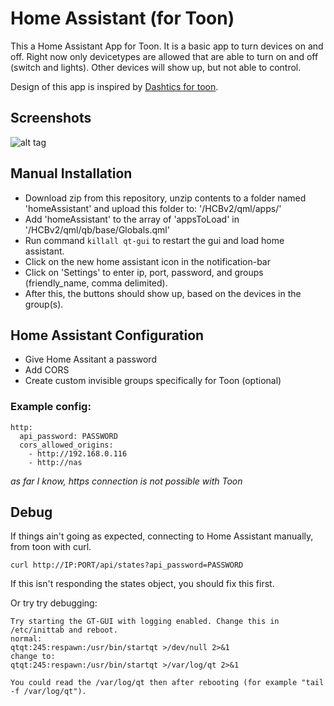 # Home Assistant (for Toon)
This a Home Assistant App for Toon. It is a basic app to turn devices on and off.
Right now only devicetypes are allowed that are able to turn on and off (switch and lights).
Other devices will show up, but not able to control.

Design of this app is inspired by [Dashtics for toon](https://github.com/Dashticz/dashticz_toon).

## Screenshots
![alt tag](https://i.imgur.com/J7qrXrM.png)

## Manual Installation
* Download zip from this repository, unzip contents to a folder named 'homeAssistant' and upload this folder to: '/HCBv2/qml/apps/'
* Add 'homeAssistant' to the array of 'appsToLoad' in '/HCBv2/qml/qb/base/Globals.qml'
* Run command `killall qt-gui` to restart the gui and load home assistant.
* Click on the new home assistant icon in the notification-bar
* Click on 'Settings' to enter ip, port, password, and groups (friendly_name, comma delimited).
* After this, the buttons should show up, based on the devices in the group(s).

## Home Assistant Configuration
* Give Home Assitant a password
* Add CORS
* Create custom invisible groups specifically for Toon (optional)

### Example config:

```
http:
  api_password: PASSWORD
  cors_allowed_origins:
    - http://192.168.0.116
    - http://nas
```
*as far I know, https connection is not possible with Toon*

## Debug
If things ain't going as expected, connecting to Home Assistant manually, from toon with curl.
```
curl http://IP:PORT/api/states?api_password=PASSWORD
```
If this isn't responding the states object, you should fix this first. 

Or try try debugging:
```
Try starting the GT-GUI with logging enabled. Change this in /etc/inittab and reboot.
normal:
qtqt:245:respawn:/usr/bin/startqt >/dev/null 2>&1
change to:
qtqt:245:respawn:/usr/bin/startqt >/var/log/qt 2>&1

You could read the /var/log/qt then after rebooting (for example "tail -f /var/log/qt").

```

